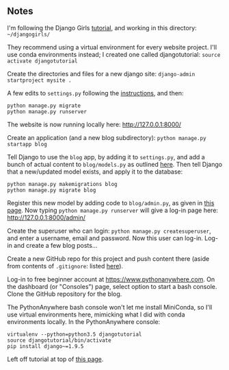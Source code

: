 ## Notes

I'm following the Django Girls [tutorial](https://www.gitbook.com/book/djangogirls/djangogirls-tutorial/details),
and working in this directory: `~/djangogirls/`

They recommend using a virtual environment for every website project. I'll use 
conda environments instead; I created one called djangotutorial: 
`source activate djangotutorial`

Create the directories and files for a new django site:
`django-admin startproject mysite .`

A few edits to `settings.py` following the [instructions](http://tutorial.djangogirls.org/en/django_start_project/), 
and then:
```
python manage.py migrate
python manage.py runserver
```
The website is now running locally here: http://127.0.0.1:8000/

Create an application (and a new blog subdirectory):
`python manage.py startapp blog`

Tell Django to use the `blog` app, by adding it to `settings.py`, and add a 
bunch of actual content to `blog/models.py` as outlined [here](http://tutorial.djangogirls.org/en/django_models/). Then tell Django 
that a new/updated model exists, and apply it to the database:
```
python manage.py makemigrations blog
python manage.py migrate blog
```

Register this new model by adding code to `blog/admin.py`, as given in 
[this page](http://tutorial.djangogirls.org/en/django_admin/). Now typing 
`python manage.py runserver` will give a log-in page here: 
http://127.0.0.1:8000/admin/

Create the superuser who can login: `python manage.py createsuperuser`, and 
enter a username, email and password. Now this user can log-in. Log-in and 
create a few blog posts...

Create a new GitHub repo for this project and push content there (aside from 
contents of `.gitignore`: listed [here](http://tutorial.djangogirls.org/en/deploy/)).

Log-in to free beginner account at https://www.pythonanywhere.com. On the 
dashboard (or "Consoles") page, select option to start a bash console. Clone the
GitHub repository for the blog.

The PythonAnywhere bash console won't let me install MiniConda, so I'll use
virtual environments here, mimicking what I did with conda environments locally.
In the PythonAnywhere console:
```
virtualenv --python=python3.5 djangotutorial
source djangotutorial/bin/activate
pip install django~=1.9.5
```

Left off tutorial at top of [this page]().
